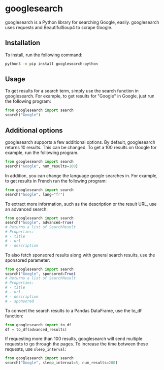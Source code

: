 # googlesearch

googlesearch is a Python library for searching Google, easily. googlesearch uses requests and BeautifulSoup4 to scrape Google.

## Installation

To install, run the following command:

```bash
python3 -m pip install googlesearch-python
```

## Usage

To get results for a search term, simply use the search function in googlesearch. For example, to get results for "Google" in Google, just run the following program:
```python
from googlesearch import search
search("Google")
```

## Additional options

googlesearch supports a few additional options. By default, googlesearch returns 10 results. This can be changed. To get a 100 results on Google for example, run the following program.

```python
from googlesearch import search
search("Google", num_results=100)
```

In addition, you can change the language google searches in. For example, to get results in French run the following program:

```python
from googlesearch import search
search("Google", lang="fr")
```

To extract more information, such as the description or the result URL, use an advanced search:

```python
from googlesearch import search
search("Google", advanced=True)
# Returns a list of SearchResult
# Properties:
# - title
# - url
# - description
```

To also fetch sponsored results along with general search results, use the sponsored parameter:

```python
from googlesearch import search
search("Google", sponsored=True)
# Returns a list of SearchResult
# Properties:
# - title
# - url
# - description
# - sponsored
```

To convert the search results to a Pandas DataFrame, use the to_df function:

```python
from googlesearch import to_df
df = to_df(advanced_results)
```

If requesting more than 100 results, googlesearch will send multiple requests to go through the pages. To increase the time between these requests, use `sleep_interval`:

```python
from googlesearch import search
search("Google", sleep_interval=5, num_results=200)
```
